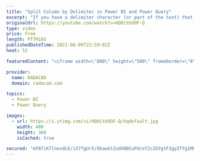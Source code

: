 ```yaml
---
title: "Split Column by Delimiter in Power BI and Power Query"
excerpt: "If you have a delimiter character (or part of the text) that is repeated multiple times, and you want to extract all the text parts based on that, there is a simple way for it. In this article, I'll explain how to extract multiple parts of a text value based on a delimiter in Power BI using Power Query."
originalUrl: https://youtube.com/watch?v=HQ0itUdOF-Q
type: video
price: Free
length: PT7M18S
publishedDateTime: 2021-06-09T22:59:02Z
heat: 52

featuredContent: "<iframe width=\"800\" height=\"500\" frameborder=\"0\" src=\"https://www.youtube.com/embed/HQ0itUdOF-Q\" allow=\"accelerometer; autoplay; encrypted-media; gyroscope; picture-in-picture\" allowfullscreen></iframe>"

provider:
  name: RADACAD
  domain: radacad.com

topics:
  - Power BI
  - Power Query

images:
  - url: https://i.ytimg.com/vi/HQ0itUdOF-Q/hqdefault.jpg
    width: 480
    height: 360
    isCached: true

secured: "mT87iK7lnosdLE/iX7fgUr5/8kawStZudX8BSuPdceT2cZGYgtF3gyZTYg1MNGoJ0hn1VxkBUBU04xZEA3SpQy70Vc+fly4/iqEKvGgEHJUNgNusQcgFOAyt5xU7O1xUT1qo6hmU87oZxyXcbfYoP/fczVK6IeQIE8fumTC0q4IbL3FRu2GwFUTDCyz52DIiXov5YYSZM4F/Zog93lPkVZ/+eNoA3SqS/mCo52PdpZ85YVpEWQUnLhdiMTYTmEqpaMDOgORwNVRWAUD9YcTqh1OhKYKUKJvQC4paWisjwJII2PQV8bB0DkUdoDOB1BstnqDEB8EUh9RBTsDi2N2Io3nGXcv3BRHfKLwEP1/wtvcoyVarhXNqnAcg5RkdOOKL4PyMvUeUyxC3TmDLW51FwNBn6e5DtHwu+JKXlab7QYQ=;c7toH1bXozKe5GSG+EX5zQ=="
---
```


